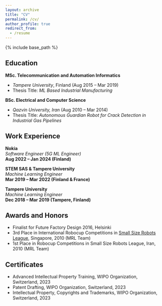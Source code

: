 ```yaml
---
layout: archive
title: "CV"
permalink: /cv/
author_profile: true
redirect_from:
  - /resume
---
```


{% include base_path %}

## Education
**MSc. Telecommunication and Automation Informatics**  
- *Tampere University*, Finland (Aug 2015 – Mar 2019)  
- Thesis Title: *ML Based Industrial Manufacturing*

**BSc. Electrical and Computer Science**  
- *Qazvin University, Iran*  (Aug 2010 – Mar 2014)  
-  Thesis Title: *Autonomous Guardian Robot for Crack Detection in Industrial Gas Pipelines*

## Work Experience
**Nokia**  
*Software Engineer (5G ML Engineer)*  
**Aug 2022 – Jan 2024 (Finland)**

**STEM SAS & Tampere University**  
*Machine Learning Engineer*  
**Mar 2019 – Mar 2022 (Finland & France)**

**Tampere University**  
*Machine Learning Engineer*  
**Dec 2018 – Mar 2019 (Tampere, Finland)**

## Awards and Honors
- Finalist for Future Factory Design 2016, Helsinki
- 3rd Place in International Robocup Competitions in [Small Size Robots League](https://www.robocup.org/), Singapore, 2010 (MRL Team)
- 1st Place in Robocup Competitions in Small Size Robots League, Iran, 2010 (MRL Team)

## Certificates
  
- Advanced Intellectual Property Training, WIPO Organization, Switzerland, 2023
- Patent Drafting, WIPO Organization, Switzerland, 2023
- Intellectual Property, Copyrights and Trademarks, WIPO Organization, Switzerland, 2023
